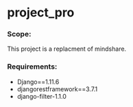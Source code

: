 # project_pro


### Scope:
  This project is a replacment of mindshare.
  
### Requirements:
  - Django==1.11.6
  - djangorestframework==3.7.1
  - django-filter-1.1.0
